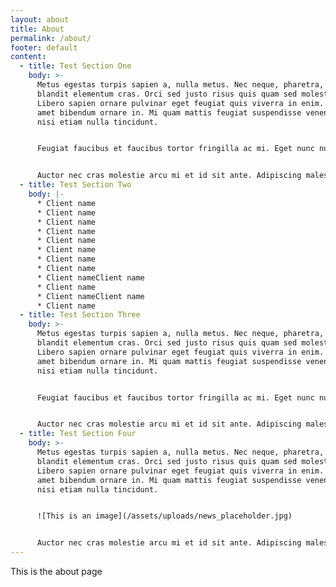 ```yaml
---
layout: about
title: About
permalink: /about/
footer: default
content:
  - title: Test Section One
    body: >-
      Metus egestas turpis sapien a, nulla metus. Nec neque, pharetra, sit
      blandit elementum cras. Orci sed justo risus quis quam sed molestie.
      Libero sapien ornare pulvinar eget feugiat quis viverra in enim. Faucibus
      amet bibendum ornare in. Mi quam mattis feugiat suspendisse venenatis,
      nisi etiam nulla tincidunt.


      Feugiat faucibus et faucibus tortor fringilla ac mi. Eget nunc nunc, nunc, pulvinar lorem eget egestas. Amet, urna amet interdum eu, sed feugiat interdum. Donec nisl enim, in ultrices amet. Dictum dignissim pellentesque tortor, nibh ultrices. Elit donec ac nam sed egestas. Scelerisque nibh eu, ac faucibus sit purus pretium. Sed nibh quisque magna sollicitudin luctus. Sodales nisi, nunc arcu, ultrices. Sodales id gravida tristique netus mattis nascetur. Sed maecenas fringilla ut vulputate tortor. Mauris fermentum morbi sit dignissim in suspendisse molestie. Et posuere bibendum lacus, molestie sed.


      Auctor nec cras molestie arcu mi et id sit ante. Adipiscing malesuada massa facilisi eros. Eu ut ut fermentum erat imperdiet nulla mauris consequat lorem. Platea risus tortor ultricies nunc. Eleifend fusce elementum nibh auctor. Cras lacus ipsum, orci hendrerit tellus. Mi morbi arcu suscipit elementum mauris mauris. Etiam egestas facilisis et eu tincidunt. Nisl tempor elit dui lectus pellentesque.
  - title: Test Section Two
    body: |-
      * Client name
      * Client name
      * Client name
      * Client name
      * Client name
      * Client name
      * Client name
      * Client name
      * Client nameClient name
      * Client name
      * Client nameClient name
      * Client name
  - title: Test Section Three
    body: >-
      Metus egestas turpis sapien a, nulla metus. Nec neque, pharetra, sit
      blandit elementum cras. Orci sed justo risus quis quam sed molestie.
      Libero sapien ornare pulvinar eget feugiat quis viverra in enim. Faucibus
      amet bibendum ornare in. Mi quam mattis feugiat suspendisse venenatis,
      nisi etiam nulla tincidunt.


      Feugiat faucibus et faucibus tortor fringilla ac mi. Eget nunc nunc, nunc, pulvinar lorem eget egestas. Amet, urna amet interdum eu, sed feugiat interdum. Donec nisl enim, in ultrices amet. Dictum dignissim pellentesque tortor, nibh ultrices. Elit donec ac nam sed egestas. Scelerisque nibh eu, ac faucibus sit purus pretium. Sed nibh quisque magna sollicitudin luctus. Sodales nisi, nunc arcu, ultrices. Sodales id gravida tristique netus mattis nascetur. Sed maecenas fringilla ut vulputate tortor. Mauris fermentum morbi sit dignissim in suspendisse molestie. Et posuere bibendum lacus, molestie sed.


      Auctor nec cras molestie arcu mi et id sit ante. Adipiscing malesuada massa facilisi eros. Eu ut ut fermentum erat imperdiet nulla mauris consequat lorem. Platea risus tortor ultricies nunc. Eleifend fusce elementum nibh auctor. Cras lacus ipsum, orci hendrerit tellus. Mi morbi arcu suscipit elementum mauris mauris. Etiam egestas facilisis et eu tincidunt. Nisl tempor elit dui lectus pellentesque.
  - title: Test Section Four
    body: >-
      Metus egestas turpis sapien a, nulla metus. Nec neque, pharetra, sit
      blandit elementum cras. Orci sed justo risus quis quam sed molestie.
      Libero sapien ornare pulvinar eget feugiat quis viverra in enim. Faucibus
      amet bibendum ornare in. Mi quam mattis feugiat suspendisse venenatis,
      nisi etiam nulla tincidunt.


      ![This is an image](/assets/uploads/news_placeholder.jpg)


      Auctor nec cras molestie arcu mi et id sit ante. Adipiscing malesuada massa facilisi eros. Eu ut ut fermentum erat imperdiet nulla mauris consequat lorem. Platea risus tortor ultricies nunc. Eleifend fusce elementum nibh auctor. Cras lacus ipsum, orci hendrerit tellus. Mi morbi arcu suscipit elementum mauris mauris. Etiam egestas facilisis et eu tincidunt. Nisl tempor elit dui lectus pellentesque.
---
```


This is the about page